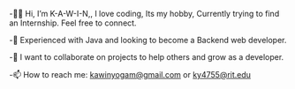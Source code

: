 -👋😄 Hi, I’m K-A-W-I-N,, I love coding, Its my hobby, Currently trying to find an Internship. Feel free to connect.

-👀 Experienced with Java and looking to become a Backend web developer. 

-💞️ I want to collaborate on projects to help others and grow as a developer.

-📫 How to reach me: kawinyogam@gmail.com or ky4755@rit.edu


<!---
CodeNinjaSecrets/CodeNinjaSecrets is a ✨ special ✨ repository because its `README.md` (this file) appears on your GitHub profile.
You can click the Preview link to take a look at your changes.
--->

